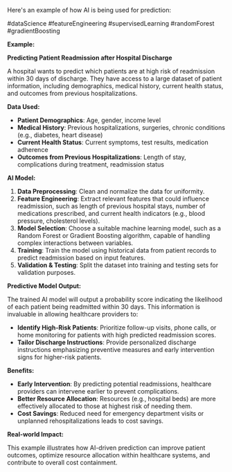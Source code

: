 Here's an example of how AI is being used for prediction:

#dataScience #featureEngineering #supervisedLearning #randomForest #gradientBoosting

**Example:**

**Predicting Patient Readmission after Hospital Discharge**

A hospital wants to predict which patients are at high risk of readmission within 30 days of discharge. They have access to a large dataset of patient information, including demographics, medical history, current health status, and outcomes from previous hospitalizations.

**Data Used:**

- **Patient Demographics**: Age, gender, income level
- **Medical History**: Previous hospitalizations, surgeries, chronic conditions (e.g., diabetes, heart disease)
- **Current Health Status**: Current symptoms, test results, medication adherence
- **Outcomes from Previous Hospitalizations**: Length of stay, complications during treatment, readmission status

**AI Model:**

1. **Data Preprocessing**: Clean and normalize the data for uniformity.
2. **Feature Engineering**: Extract relevant features that could influence readmission, such as length of previous hospital stays, number of medications prescribed, and current health indicators (e.g., blood pressure, cholesterol levels).
3. **Model Selection**: Choose a suitable machine learning model, such as a Random Forest or Gradient Boosting algorithm, capable of handling complex interactions between variables.
4. **Training**: Train the model using historical data from patient records to predict readmission based on input features.
5. **Validation & Testing**: Split the dataset into training and testing sets for validation purposes.

**Predictive Model Output:**

The trained AI model will output a probability score indicating the likelihood of each patient being readmitted within 30 days. This information is invaluable in allowing healthcare providers to:

- **Identify High-Risk Patients**: Prioritize follow-up visits, phone calls, or home monitoring for patients with high predicted readmission scores.
- **Tailor Discharge Instructions**: Provide personalized discharge instructions emphasizing preventive measures and early intervention signs for higher-risk patients.

**Benefits:**

- **Early Intervention**: By predicting potential readmissions, healthcare providers can intervene earlier to prevent complications.
- **Better Resource Allocation**: Resources (e.g., hospital beds) are more effectively allocated to those at highest risk of needing them.
- **Cost Savings**: Reduced need for emergency department visits or unplanned rehospitalizations leads to cost savings.

**Real-world Impact:**

This example illustrates how AI-driven prediction can improve patient outcomes, optimize resource allocation within healthcare systems, and contribute to overall cost containment.